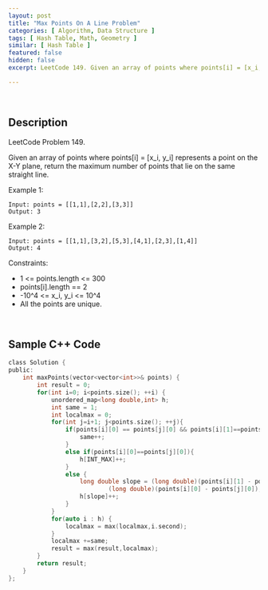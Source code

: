 ```yaml
---
layout: post
title: "Max Points On A Line Problem"
categories: [ Algorithm, Data Structure ]
tags: [ Hash Table, Math, Geometry ]
similar: [ Hash Table ]
featured: false
hidden: false
excerpt: LeetCode 149. Given an array of points where points[i] = [x_i, y_i] represents a point on the X-Y plane, return the maximum number of points that lie on the same straight line.

---
```


<br />

## Description

LeetCode Problem 149.

Given an array of points where points[i] = [x_i, y_i] represents a point on the X-Y plane, return the maximum number of points that lie on the same straight line.

Example 1: 
```
Input: points = [[1,1],[2,2],[3,3]]
Output: 3
```

Example 2: 
```
Input: points = [[1,1],[3,2],[5,3],[4,1],[2,3],[1,4]]
Output: 4
```

Constraints:
* 1 <= points.length <= 300
* points[i].length == 2
* -10^4 <= x_i, y_i <= 10^4
* All the points are unique.

<br />

## Sample C++ Code


```c
class Solution {
public:
    int maxPoints(vector<vector<int>>& points) {
        int result = 0;
        for(int i=0; i<points.size(); ++i) {
            unordered_map<long double,int> h;
            int same = 1;
            int localmax = 0;
            for(int j=i+1; j<points.size(); ++j){ 
                if(points[i][0] == points[j][0] && points[i][1]==points[j][1]){
                    same++;
                }
                else if(points[i][0]==points[j][0]){
                    h[INT_MAX]++;
                }
                else {
                    long double slope = (long double)(points[i][1] - points[j][1]) / 
                    		(long double)(points[i][0] - points[j][0]);
                    h[slope]++;
                }
            }
            for(auto i : h) {
                localmax = max(localmax,i.second);
            }
            localmax +=same;
            result = max(result,localmax);
        }
        return result;
    }
};
```


